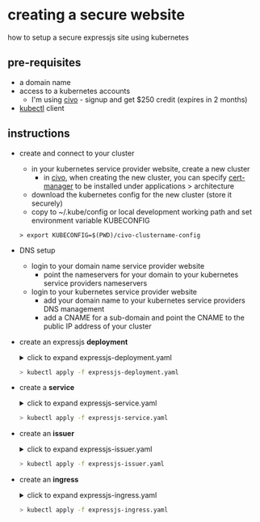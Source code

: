 # creating a secure website 
how to setup a secure expressjs site using kubernetes

## pre-requisites
* a domain name
* access to a kubernetes accounts
  * I'm using [civo](https://civo.com) - signup and get $250 credit (expires in 2 months)
* [kubectl](https://kubernetes.io/docs/tasks/tools/) client 

## instructions
* create and connect to your cluster
  * in your kubernetes service provider website, create a new cluster
    * in [civo](https://civo.com), when creating the new cluster, you can specify [cert-manager](https://cert-manager.io/docs/) to be installed under applications > architecture 
  * download the kubernetes config for the new cluster (store it securely)
  * copy to ~/.kube/config or local development working path and set environment variable KUBECONFIG
  ```
  > export KUBECONFIG=$(PWD)/civo-clustername-config
  ```
* DNS setup
  * login to your domain name service provider website 
    * point the nameservers for your domain to your kubernetes service providers nameservers
  * login to your kubernetes service provider website
    * add your domain name to your kubernetes service providers DNS management 
    * add a CNAME for a sub-domain and point the CNAME to the public IP address of your cluster
  
* create an expressjs **deployment**
  <details> <summary>click to expand expressjs-deployment.yaml</summary>
 
  ``` yaml
  apiVersion: apps/v1
  kind: Deployment
  metadata:
    generation: 1
    name: expressjs
    labels:
     app: expressjs
  spec:
    replicas: 1
    selector:
      matchLabels:
        app: expressjs
    strategy:
      rollingUpdate:
        maxSurge: 1
        maxUnavailable: 0
      type: RollingUpdate
    template:
      metadata:
        name: expressjs
        labels:
          app: expressjs
      spec:
        containers:
        - name: expressjs
          image: alexellis2/service:0.3.5
          imagePullPolicy: Always
          resources:
            limits:
              cpu: 50m
              memory: 128Mi
            requests:
              cpu: 50m
              memory: 128Mi
          ports:
          - containerPort: 8080
            protocol: TCP
          readinessProbe:
            failureThreshold: 3
            httpGet:
              path: /health
              port: 8080
              scheme: HTTP
            initialDelaySeconds: 2
            periodSeconds: 2
            successThreshold: 1
            timeoutSeconds: 1
        dnsPolicy: ClusterFirst
        restartPolicy: Always
        securityContext: {}
        terminationGracePeriodSeconds: 30
  ```
 
  </details>
  
  ``` sh
  > kubectl apply -f expressjs-deployment.yaml
  ```
  
* create a **service**
  <details> <summary>click to expand expressjs-service.yaml</summary>
 
  ``` yaml
  apiVersion: v1
  kind: Service
  metadata:
    name: expressjs
  spec:
    ports:
    - name: http
      port: 8080
      protocol: TCP
      targetPort: 8080
    selector:
      app: expressjs
    sessionAffinity: None
    type: ClusterIP
  ```
 
  </details>
  
  ``` sh
  > kubectl apply -f expressjs-service.yaml
  ```
  
* create an **issuer**
  <details> <summary>click to expand expressjs-issuer.yaml</summary>
 
  ``` yaml
  apiVersion: cert-manager.io/v1
  kind: Issuer
  metadata:
    name: letsencrypt-prod
  spec:
    acme:
      email: name@gmail.com
      server: https://acme-v02.api.letsencrypt.org/directory
      privateKeySecretRef:
        name: expressjs-secret-issuer-account-key
      solvers:
      - http01:
          ingress:
            class: traefik
   ```

   </details>
  
  ``` sh
  > kubectl apply -f expressjs-issuer.yaml
  ```
  
 * create an **ingress**
   <details> <summary>click to expand expressjs-ingress.yaml</summary>
 
    ``` yaml
    apiVersion: networking.k8s.io/v1
    kind: Ingress
    metadata:
      name: express
      annotations:
        cert-manager.io/issuer: letsencrypt-prod
        kubernetes.io/ingress.class: "traefik"
    spec:
      tls:
      - hosts:
        - expressjs.moolet.me
        secretName: wildcard-moolet-me-tls
      rules:
      - host: "expressjs.moolet.me"
        http:
          paths:
          - pathType: Prefix
            path: "/"
            backend:
              service:
                name: expressjs
                port:
                  number: 8080
    ```

   </details>
  
    ``` sh
    > kubectl apply -f expressjs-ingress.yaml
    ```
